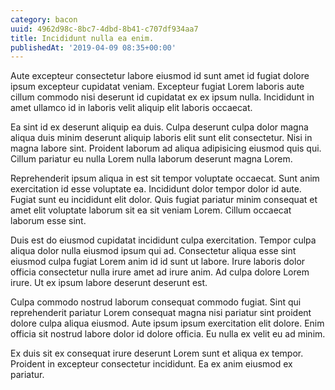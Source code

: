 ```yaml
---
category: bacon
uuid: 4962d98c-8bc7-4dbd-8b41-c707df934aa7
title: Incididunt nulla ea enim.
publishedAt: '2019-04-09 08:35+00:00'
---
```


Aute excepteur consectetur labore eiusmod id sunt amet id fugiat dolore ipsum excepteur cupidatat veniam. Excepteur fugiat Lorem laboris aute cillum commodo nisi deserunt id cupidatat ex ex ipsum nulla. Incididunt in amet ullamco id in laboris velit aliquip elit laboris occaecat.

Ea sint id ex deserunt aliquip ea duis. Culpa deserunt culpa dolor magna aliqua duis minim deserunt aliquip laboris elit sunt elit consectetur. Nisi in magna labore sint. Proident laborum ad aliqua adipisicing eiusmod quis qui. Cillum pariatur eu nulla Lorem nulla laborum deserunt magna Lorem.

Reprehenderit ipsum aliqua in est sit tempor voluptate occaecat. Sunt anim exercitation id esse voluptate ea. Incididunt dolor tempor dolor id aute. Fugiat sunt eu incididunt elit dolor. Quis fugiat pariatur minim consequat et amet elit voluptate laborum sit ea sit veniam Lorem. Cillum occaecat laborum esse sint.

Duis est do eiusmod cupidatat incididunt culpa exercitation. Tempor culpa aliqua dolor nulla eiusmod ipsum qui ad. Consectetur aliqua esse sint eiusmod culpa fugiat Lorem anim id id sunt ut labore. Irure laboris dolor officia consectetur nulla irure amet ad irure anim. Ad culpa dolore Lorem irure. Ut ex ipsum labore deserunt deserunt est.

Culpa commodo nostrud laborum consequat commodo fugiat. Sint qui reprehenderit pariatur Lorem consequat magna nisi pariatur sint proident dolore culpa aliqua eiusmod. Aute ipsum ipsum exercitation elit dolore. Enim officia sit nostrud labore dolor id dolore officia. Eu nulla ex velit eu ad minim.

Ex duis sit ex consequat irure deserunt Lorem sunt et aliqua ex tempor. Proident in excepteur consectetur incididunt. Ea ex anim eiusmod ex pariatur.